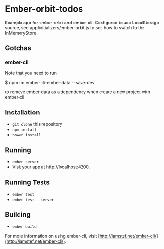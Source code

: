 # Ember-orbit-todos

Example app for ember-orbit and ember-cli. Configured to use LocalStorage source, see app/initializers/ember-orbit.js to see how to switch to the InMemoryStore.



Gotchas
-------

### ember-cli
Note that you need to run 

$ npm rm ember-cli-ember-data --save-dev

to remove ember-data as a dependency when create a new project with ember-cli


## Installation

* `git clone` this repository
* `npm install`
* `bower install`

## Running

* `ember server`
* Visit your app at http://localhost:4200.

## Running Tests

* `ember test`
* `ember test --server`

## Building

* `ember build`

For more information on using ember-cli, visit [http://iamstef.net/ember-cli/](http://iamstef.net/ember-cli/).

